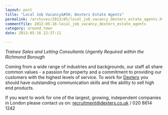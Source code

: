 ```yaml
---
layout: post
title: "Local Job Vacancy&#58; Dexters Estate Agents"
permalink: /archives/2013/05/local_job_vacancy_dexters_estate_agents.html
commentfile: 2013-05-16-local_job_vacancy_dexters_estate_agents
category: around_town
date: 2013-05-16 22:37:11

---
```


*Trainee Sales and Letting Consultants Urgently Required within the Richmond Borough*

Coming from a wide range of industries and backgrounds, our staff all share common values - a passion for property and a commitment to providing our customers with the highest levels of service. To work for [Dexters](http://www.dexters.co.uk/) you should have outstanding communication skills and the ability to sell high end products.

If you want to work for one of the largest, growing, independent companies in London please contact us on: <recruitment@dexters.co.uk> / 020 8614 1242
